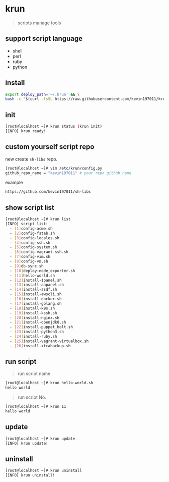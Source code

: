 # krun

> scripts manage tools

## support script language

- shell
- perl
- ruby
- python

## install

```bash
export deploy_path='~/.krun' && \
bash -c "$(curl -fsSL https://raw.githubusercontent.com/kevin197011/krun/main/deploy.sh)"
```

## init

```bash
[root@localhost ~]# krun status (krun init)
[INFO] krun ready!
```

## custom yourself script repo

new create `sh-libs` repo.

```bash
[root@localhost ~]# vim /etc/krun/config.py
github_repo_name = "kevin197011" # your repo github name
```

example

```bash
https://github.com/kevin197011/sh-libs
```

## show script list

```bash
[root@localhost ~]# krun list
[INFO] script list:
  - [1]config-acme.sh
  - [2]config-fstab.sh
  - [3]config-locales.sh
  - [4]config-ssh.sh
  - [5]config-system.sh
  - [6]config-vagrant-ssh.sh
  - [7]config-vim.sh
  - [8]config-vm.sh
  - [9]db-sync.sh
  - [10]deploy-node_exporter.sh
  - [11]hello-world.sh
  - [12]install-1panel.sh
  - [13]install-aapanel.sh
  - [14]install-asdf.sh
  - [15]install-awscli.sh
  - [16]install-docker.sh
  - [17]install-golang.sh
  - [18]install-k9s.sh
  - [19]install-kssh.sh
  - [20]install-nginx.sh
  - [21]install-openjdk8.sh
  - [22]install-puppet_bolt.sh
  - [23]install-python3.sh
  - [24]install-ruby.sh
  - [25]install-vagrant-virtualbox.sh
  - [26]install-xtrabackup.sh
```

## run script

> run script name

```bash
[root@localhost ~]# krun hello-world.sh
hello world
```

> run script No.

```bash
[root@localhost ~]# krun 11
hello world
```

## update

```bash
[root@localhost ~]# krun update
[INFO] krun update!
```

## uninstall

```bash
[root@localhost ~]# krun uninstall
[INFO] krun uninstall!
```
